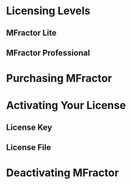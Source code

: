 # Licensing Levels

## MFractor Lite

## MFractor Professional

# Purchasing MFractor

# Activating Your License

## License Key

## License File

# Deactivating MFractor
